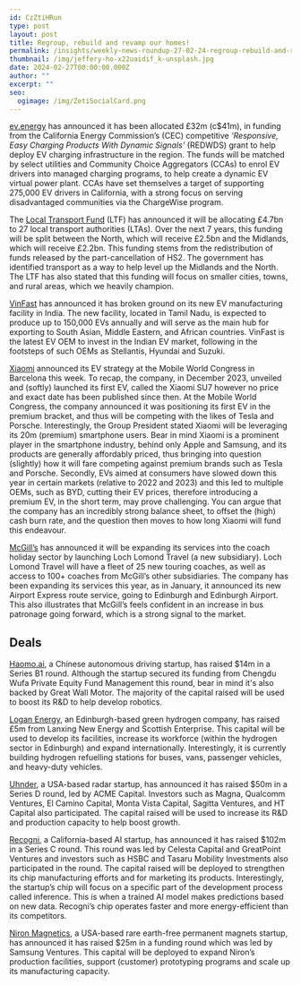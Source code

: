 ```yaml
---
id: CzZtiHRun
type: post
layout: post
title: Regroup, rebuild and revamp our homes!
permalink: /insights/weekly-news-roundup-27-02-24-regroup-rebuild-and-revamp-our-homes/
thumbnail: /img/jeffery-ho-x22uaidif_k-unsplash.jpg
date: 2024-02-27T00:00:00.000Z
author: ""
excerpt: ""
seo:
  ogimage: /img/ZetiSocialCard.png
---
```

[ev.energy](https://www.current-news.co.uk/ev-charging-platform-ev-energy-awarded-32-million-to-scale-charging-in-california-us/) has announced it has been allocated £32m (c$41m), in funding from the California Energy Commission’s (CEC) competitive *‘Responsive, Easy Charging Products With Dynamic Signals’* (REDWDS) grant to help deploy EV charging infrastructure in the region. The funds will be matched by select utilities and Community Choice Aggregators (CCAs) to enrol EV drivers into managed charging programs, to help create a dynamic EV virtual power plant. CCAs have set themselves a target of supporting 275,000 EV drivers in California, with a strong focus on serving disadvantaged communities via the ChargeWise program.

The [Local Transport Fund](https://www.gov.uk/government/publications/local-transport-fund-allocations/local-transport-fund-allocations-2025-to-2032) (LTF) has announced it will be allocating £4.7bn to 27 local transport authorities (LTAs). Over the next 7 years, this funding will be split between the North, which will receive £2.5bn and the Midlands, which will receive £2.2bn. This funding stems from the redistribution of funds released by the part-cancellation of HS2. The government has identified transport as a way to help level up the Midlands and the North. The LTF has also stated that this funding will focus on smaller cities, towns, and rural areas, which we heavily champion.

[VinFast](https://www.investmentmonitor.ai/news/vinfast-breaks-ground-on-a-new-500m-integrated-ev-manufacturing-facility-in-tamil-nadu-india/) has announced it has broken ground on its new EV manufacturing facility in India. The new facility, located in Tamil Nadu, is expected to produce up to 150,000 EVs annually and will serve as the main hub for exporting to South Asian, Middle Eastern, and African countries. VinFast is the latest EV OEM to invest in the Indian EV market, following in the footsteps of such OEMs as Stellantis, Hyundai and Suzuki.

[Xiaomi](https://www.cnbc.com/2024/02/26/xiaomi-bets-on-new-ev-su7-targets-potential-20-million-premium-users.html) announced its EV strategy at the Mobile World Congress in Barcelona this week. To recap, the company, in December 2023, unveiled and (softly) launched its first EV, called the Xiaomi SU7 however no price and exact date has been published since then. At the Mobile World Congress, the company announced it was positioning its first EV in the premium bracket, and thus will be competing with the likes of Tesla and Porsche. Interestingly, the Group President stated Xiaomi will be leveraging its 20m (premium) smartphone users. Bear in mind Xiaomi is a prominent player in the smartphone industry, behind only Apple and Samsung, and its products are generally affordably priced, thus bringing into question (slightly) how it will fare competing against premium brands such as Tesla and Porsche. Secondly, EVs aimed at consumers have slowed down this year in certain markets (relative to 2022 and 2023) and this led to multiple OEMs, such as BYD, cutting their EV prices, therefore introducing a premium EV, in the short term, may prove challenging. You can argue that the company has an incredibly strong balance sheet, to offset the (high) cash burn rate, and the question then moves to how long Xiaomi will fund this endeavour.

[McGill’s](https://www.route-one.net/news/mcgills-enters-holiday-market-with-loch-lomond-travel-launch/) has announced it will be expanding its services into the coach holiday sector by launching Loch Lomond Travel (a new subsidiary). Loch Lomond Travel will have a fleet of 25 new touring coaches, as well as access to 100+ coaches from McGill’s other subsidiaries. The company has been expanding its services this year, as in January, it announced its new Airport Express route service, going to Edinburgh and Edinburgh Airport. This also illustrates that McGill’s feels confident in an increase in bus patronage going forward, which is a strong signal to the market.

## **Deals**

[Haomo.ai](https://techcrunch.com/2024/02/21/greatwall-haomo-autonomous-driving/#:~:text=Some%20companies%20are%20still%20hauling,of%20funding%2C%20it%20said%20today.), a Chinese autonomous driving startup, has raised $14m in a Series B1 round. Although the startup secured its funding from Chengdu Wufa Private Equity Fund Management this round, bear in mind it's also backed by Great Wall Motor. The majority of the capital raised will be used to boost its R&D to help develop robotics.

[Logan Energy](https://www.businessgreen.com/news/4178296/logan-energy-wins-gbp-funding-grow-green-hydrogen-workforce-fuel-international-expansion), an Edinburgh-based green hydrogen company, has raised £5m from Lanxing New Energy and Scottish Enterprise. This capital will be used to develop its facilities, increase its workforce (within the hydrogen sector in Edinburgh) and expand internationally. Interestingly, it is currently building hydrogen refuelling stations for buses, vans, passenger vehicles, and heavy-duty vehicles.

[Uhnder](https://www.telematicswire.net/uhnder-raises-50m-in-series-d-for-advanced-radar-sensors/), a USA-based radar startup, has announced it has raised $50m in a Series D round, led by ACME Capital. Investors such as Magna, Qualcomm Ventures, El Camino Capital, Monta Vista Capital, Sagitta Ventures, and HT Capital also participated. The capital raised will be used to increase its R&D and production capacity to help boost growth.

[Recogni](https://www.bloomberg.com/news/articles/2024-02-20/self-driving-startup-recogni-nabs-102-million-to-design-ai-chip?sref=uFYGeRuc), a California-based AI startup, has announced it has raised $102m in a Series C round. This round was led by Celesta Capital and GreatPoint Ventures and investors such as HSBC and Tasaru Mobility Investments also participated in the round. The capital raised will be deployed to strengthen its chip manufacturing efforts and for marketing its products. Interestingly, the startup’s chip will focus on a specific part of the development process called inference. This is when a trained AI model makes predictions based on new data. Recogni’s chip operates faster and more energy-efficient than its competitors.

[Niron Magnetics](https://www.fastmarkets.com/insights/niron-magnetics-gets-25-million-to-develop-rare-earth-free-magnet/), a USA-based rare earth-free permanent magnets startup, has announced it has raised $25m in a funding round which was led by Samsung Ventures. This capital will be deployed to expand Niron’s production facilities, support (customer) prototyping programs and scale up its manufacturing capacity.